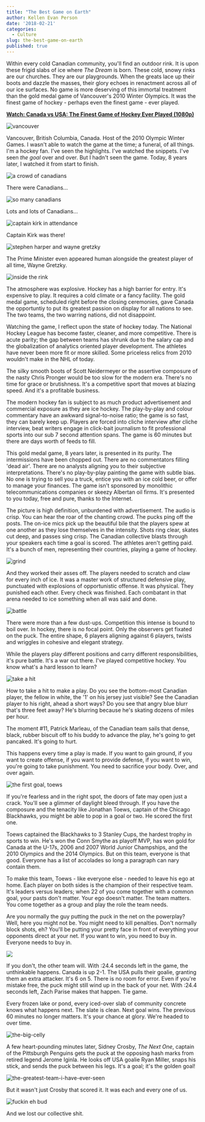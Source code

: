 ```yaml
---
title: "The Best Game on Earth"
author: Kellen Evan Person
date: '2018-02-21'
categories:
  - Culture
slug: the-best-game-on-earth
published: true
---
```


Within every cold Canadian community, you'll find an outdoor rink. It is upon these frigid slabs of ice where _The Dream_ is born. These cold, snowy rinks are our churches. They are our playgrounds. When the greats lace up their boots and dazzle the masses, their glory echoes in renactment across all of our ice surfaces. No game is more deserving of this immortal treatment than the gold medal game of Vancouver's 2010 Winter Olympics. It was the finest game of hockey - perhaps even the finest game - ever played. 

**[Watch: Canada vs USA: The Finest Game of Hockey Ever Played (1080p)](https://www.youtube.com/watch?v=lmS-pztANow)**

![vancouver](/images/vancouver.png)

Vancouver, British Columbia, Canada. Host of the 2010 Olympic Winter Games. I wasn't able to watch the game at the time; a funeral, of all things. I'm a hockey fan. I've seen the highlights. I've watched the snippets. I've seen _the goal_ over and over. But I hadn't seen the game. Today, 8 years later, I watched it from start to finish. 

![a crowd of canadians](/images/lots-of-canadians.png)

There were Canadians...

![so many canadians](/images/lots-and-lots-of-canadians.png)

Lots and lots of Canadians...

![captain kirk in attendance](/images/captain-kirk.png)

Captain Kirk was there!

![stephen harper and wayne gretzky](/images/great-one-and-puffy-one.png)

The Prime Minister even appeared human alongside the greatest player of all time, Wayne Gretzky.

![inside the rink](/images/lots-of-canadians.png)

The atmosphere was explosive. Hockey has a high barrier for entry. It's expensive to play. It requires a cold climate or a fancy facility. The gold medal game, scheduled right before the closing ceremonies, gave Canada the opportuntiy to put its greatest passion on display for all nations to see. The two teams, the two warring nations, did not disappoint.

Watching the game, I reflect upon the state of hockey today. The National Hockey League has become faster, cleaner, and more competitive. There is acute parity; the gap between teams has shrunk due to the salary cap and the globalization of analytics oriented player development. The athletes have never been more fit or more skilled. Some priceless relics from 2010 wouldn't make in the NHL of today. 

The silky smooth boots of Scott Neidermeyer or the assertive composure of the nasty Chris Pronger would be too slow for the modern era. There's no time for grace or brutishness. It's a competitive sport that moves at blazing speed. And it's a profitable business.

The modern hockey fan is subject to as much product advertisement and commercial exposure as they are ice hockey. The play-by-play and colour commentary have an awkward signal-to-noise ratio; the game is so fast, they can barely keep up. Players are forced into cliche interview after cliche interview, beat writers engage in click-bait journalism to fit professional sports into our sub 7 second attention spans. The game is 60 minutes but there are days worth of feeds to fill.

This gold medal game, 8 years later, is presented in its purity. The intermissions have been chopped out. There are no commentators filling 'dead air'. There are no analysts aligning you to their subjective interpretations. There's no play-by-play painting the game with subtle bias. No one is trying to sell you a truck, entice you with an ice cold beer, or offer to manage your finances. The game isn't sponsored by monolithic telecommunications companies or skeezy Albertan oil firms. It's presented to you today, free and pure, thanks to the Internet. 

The picture is high definition, unburdened with advertisement. The audio is crisp. You can hear the roar of the chanting crowd. The pucks ping off the posts. The on-ice mics pick up the beautiful bile that the players spew at one another as they lose themselves in the intensity. Shots ring clear, skates cut deep, and passes sing crisp. The Canadian collective blasts through your speakers each time a goal is scored. The athletes aren't getting paid. It's a bunch of men, representing their countries, playing a game of hockey.

![grind](/images/grind.png)

And they worked their asses off. The players needed to scratch and claw for every inch of ice. It was a master work of structured defensive play, punctuated with explosions of opportunistic offense. It was physical. They punished each other. Every check was finished. Each combatant in that arena needed to ice something when all was said and done.

![battle](/images/battle.png)

There were more than a few dust-ups. Competition this intense is bound to boil over. In hockey, there is no focal point. Only the observers get fixated on the puck. The entire shape, 6 players aligning against 6 players, twists and wriggles in cohesive and elegant strategy. 

While the players play different positions and carry different responsibilities, it's pure battle. It's a war out there. I've played competitive hockey. You know what's a hard lesson to learn?

![take a hit](/images/take-a-hit.png)

How to take a hit to make a play. Do you see the bottom-most Canadian player, the fellow in white, the '1' on his jersey just visible? See the Canadian player to his right, ahead a short ways? Do you see that angry blue blurr that's three feet away? He's blurring because he's skating dozens of miles per hour. 

The moment #11, Patrick Marleau, of the Canadian team sails that dense, black, rubber biscuit off to his buddy to advance the play, he's going to get pancaked. It's going to hurt. 

This happens every time a play is made. If you want to gain ground, if you want to create offense, if you want to provide defense, if you want to win, you're going to take punishment. You need to sacrifice your body. Over, and over again.

![the first goal, toews](/images/toews.png)

If you're fearless and in the right spot, the doors of fate may open just a crack. You'll see a glimmer of daylight bleed through. If you have the composure and the tenacity like Jonathan Toews, captain of the Chicago Blackhawks, you might be able to pop in a goal or two. He scored the first one. 

Toews captained the Blackhawks to 3 Stanley Cups, the hardest trophy in sports to win. He's won the Conn Smythe as playoff MVP, has won gold for Canada at the U-17s, 2006 and 2007 World Junior Champships, and the 2010 Olympics and the 2014 Olympics. But on this team, everyone is that good. Everyone has a list of accolades so long a paragraph can nary contain them.

To make this team, Toews - like everyone else - needed to leave his ego at home. Each player on both sides is the champion of their respective team. It's leaders versus leaders; when 22 of you come together with a common goal, your pasts don't matter. Your ego doesn't matter. The team matters. You come together as a group and play the role the team needs. 

Are you normally the guy putting the puck in the net on the powerplay? Well, here you might not be. You might need to kill penalties. Don't normally block shots, eh? You'll be putting your pretty face in front of everything your opponents direct at your net. If you want to win, you need to buy in. Everyone needs to buy in.

![](/images/the-unthinkable.png)

If you don't, the other team will. With :24.4 seconds left in the game, the unthinkable happens. Canada is up 2-1. The USA pulls their goalie, granting them an extra attacker. It's 6 on 5. There is no room for error. Even if you're mistake free, the puck might still wind up in the back of your net. With :24.4 seconds left, Zach Parise makes that happen. Tie game. 

Every frozen lake or pond, every iced-over slab of community concrete knows what happens next. The slate is clean. Next goal wins. The previous 60 minutes no longer matters. It's your chance at glory. We're headed to over time. 

![the-big-celly](/images/the-big-celly.png)

A few heart-pounding minutes later, Sidney Crosby, _The Next One_, captain of the Pittsburgh Penguins gets the puck at the opposing hash marks from retired legend Jerome Iginla. He looks off USA goalie Ryan Miller, snaps his stick, and sends the puck between his legs. It's a goal; it's the golden goal! 

![the-greatest-team-i-have-ever-seen](/images/the-champs.png)

But it wasn't just Crosby that scored it. It was each and every one of us. 

![fuckin eh bud](/images/mounties.png)

And we lost our collective shit.
